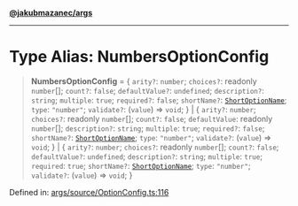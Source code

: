 [**@jakubmazanec/args**](../README.md)

---

# Type Alias: NumbersOptionConfig

> **NumbersOptionConfig** = \{ `arity?`: `number`; `choices?`: readonly `number`[]; `count?`:
> `false`; `defaultValue?`: `undefined`; `description?`: `string`; `multiple`: `true`; `required?`:
> `false`; `shortName?`: [`ShortOptionName`](ShortOptionName.md); `type`: `"number"`; `validate?`:
> (`value`) => `void`; \} \| \{ `arity?`: `number`; `choices?`: readonly `number`[]; `count?`:
> `false`; `defaultValue`: readonly `number`[]; `description?`: `string`; `multiple`: `true`;
> `required?`: `false`; `shortName?`: [`ShortOptionName`](ShortOptionName.md); `type`: `"number"`;
> `validate?`: (`value`) => `void`; \} \| \{ `arity?`: `number`; `choices?`: readonly `number`[];
> `count?`: `false`; `defaultValue?`: `undefined`; `description?`: `string`; `multiple`: `true`;
> `required`: `true`; `shortName?`: [`ShortOptionName`](ShortOptionName.md); `type`: `"number"`;
> `validate?`: (`value`) => `void`; \}

Defined in:
[args/source/OptionConfig.ts:116](https://github.com/jakubmazanec/tools/blob/5907d31a071e860d7db8b8a00f698d18fe23e18a/packages/args/source/OptionConfig.ts#L116)
